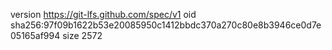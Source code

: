 version https://git-lfs.github.com/spec/v1
oid sha256:97f09b1622b53e20085950c1412bbdc370a270c80e8b3946ce0d7e05165af994
size 2572
